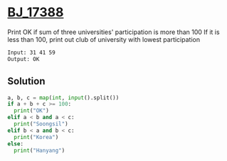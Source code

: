 # [BJ_17388](https://acmicpc.net/problem/17388)

Print OK if sum of three universities' participation is more than 100
If it is less than 100, print out club of university with lowest participation

```txt
Input: 31 41 59
Output: OK
```

## Solution

```py
a, b, c = map(int, input().split())
if a + b + c >= 100:
  print("OK")
elif a < b and a < c:
  print("Soongsil")
elif b < a and b < c:
  print("Korea")
else:
  print("Hanyang")
```
